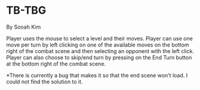 # TB-TBG

By Sooah Kim

Player uses the mouse to select a level and their moves.
Player can use one move per turn by left clicking on one of the available moves on the bottom right of the combat scene and then selecting an opponent with the left click.
Player can also choose to skip/end turn by pressing on the End Turn button at the bottom right of the combat scene.

*There is currently a bug that makes it so that the end scene won't load. I could not find the solution to it.